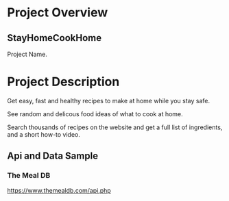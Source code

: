 # Project Overview

## StayHomeCookHome
Project Name.

# Project Description

Get easy, fast and healthy recipes to make at home while you stay safe. 

See random and delicous food ideas of what to cook at home.

Search thousands of recipes on the website and get a full list of ingredients, and a short how-to video.

## Api and Data Sample

### The Meal DB

https://www.themealdb.com/api.php
